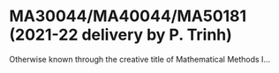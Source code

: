 # MA30044/MA40044/MA50181 (2021-22 delivery by P. Trinh)

Otherwise known through the creative title of Mathematical Methods I...



